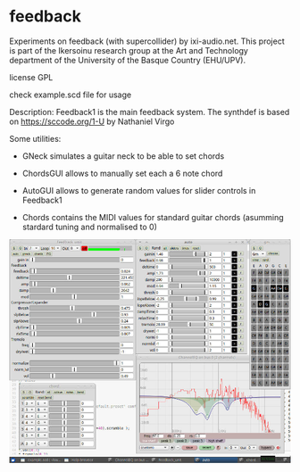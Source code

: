 # feedback
Experiments on feedback (with supercollider) by ixi-audio.net. This project is part of the Ikersoinu research group at the Art and Technology department of the University of the Basque Country (EHU/UPV).

license GPL

check example.scd file for usage

Description:
Feedback1 is the main feedback system. The synthdef is based on https://sccode.org/1-U by Nathaniel Virgo

Some utilities:
- GNeck simulates a guitar neck to be able to set chords

- ChordsGUI allows to manually set each a 6 note chord

- AutoGUI allows to generate random values for slider controls in Feedback1

- Chords contains the MIDI values for standard guitar chords (asumming stardard tuning and normalised to 0)

![screenshot](/screenshot.jpg?raw=true "screenshot")


